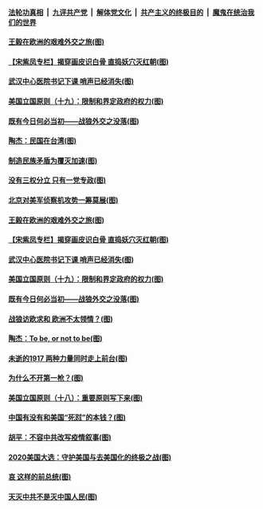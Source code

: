 ####  [法轮功真相](../../../../basic/blob/master/README.md?t=09011531) &nbsp;|&nbsp; [九评共产党](../../../../9ping.md/blob/master/README.md?t=09011531) &nbsp;|&nbsp; [解体党文化](../../../../jtdwh.md/blob/master/README.md?t=09011531)  &nbsp;|&nbsp; [共产主义的终极目的](../../../../gczydzjmd.md/blob/master/README.md?t=09011531) &nbsp;|&nbsp; [魔鬼在统治我们的世界](../../../../mgztzwmdsj.md/blob/master/README.md?t=09011531) 

#### [王毅在欧洲的艰难外交之旅(图)](../pages/p4/944778.md?t=09011531) 

#### [【宋紫凤专栏】揭穿画皮识白骨 直捣妖穴灭红朝(图)](../pages/p4/944583.md?t=09011531) 


#### [武汉中心医院书记下课 哨声已经消失(图)](../pages/p4/944656.md?t=09011531) 

#### [美国立国原则（十九）：限制和界定政府的权力(图)](../pages/p4/944282.md?t=09011531) 

#### [既有今日何必当初——战狼外交之没落(图)](../pages/p4/944653.md?t=09011531) 

#### [陶杰：民国在台湾(图)](../pages/p4/944790.md?t=09011531) 

#### [制造民族矛盾为覆灭加速(图)](../pages/p4/944786.md?t=09011531) 

#### [没有三权分立 只有一党专政(图)](../pages/p4/944783.md?t=09011531) 

#### [北京对美军侦察机攻势一筹莫展(图)](../pages/p4/944779.md?t=09011531) 

#### [王毅在欧洲的艰难外交之旅(图)](../pages/p4/944778.md?t=09011531) 

#### [【宋紫凤专栏】揭穿画皮识白骨 直捣妖穴灭红朝(图)](../pages/p4/944583.md?t=09011531) 


#### [武汉中心医院书记下课 哨声已经消失(图)](../pages/p4/944656.md?t=09011531) 

#### [美国立国原则（十九）：限制和界定政府的权力(图)](../pages/p4/944282.md?t=09011531) 

#### [既有今日何必当初——战狼外交之没落(图)](../pages/p4/944653.md?t=09011531) 

#### [战狼访欧求和 欧洲不太领情？(图)](../pages/p4/944652.md?t=09011531) 

#### [陶杰：To be, or not to be(图)](../pages/p4/944649.md?t=09011531) 

#### [未逝的1917 两种力量同时走上前台(图)](../pages/p4/944616.md?t=09011531) 

#### [为什么不开第一枪？(图)](../pages/p4/944655.md?t=09011531) 

#### [美国立国原则（十八）：重要原则写下来(图)](../pages/p4/944280.md?t=09011531) 

#### [中国有没有和美国“死怼”的本钱？(图)](../pages/p4/944565.md?t=09011531) 

#### [胡平：不容中共改写疫情叙事(图)](../pages/p4/944564.md?t=09011531) 

#### [2020美国大选：守护美国与去美国化的终极之战(图)](../pages/p4/944567.md?t=09011531) 

#### [哀 这样的前总统(图)](../pages/p4/944562.md?t=09011531) 

#### [天灭中共不是灭中国人民(图)](../pages/p4/944561.md?t=09011531) 

